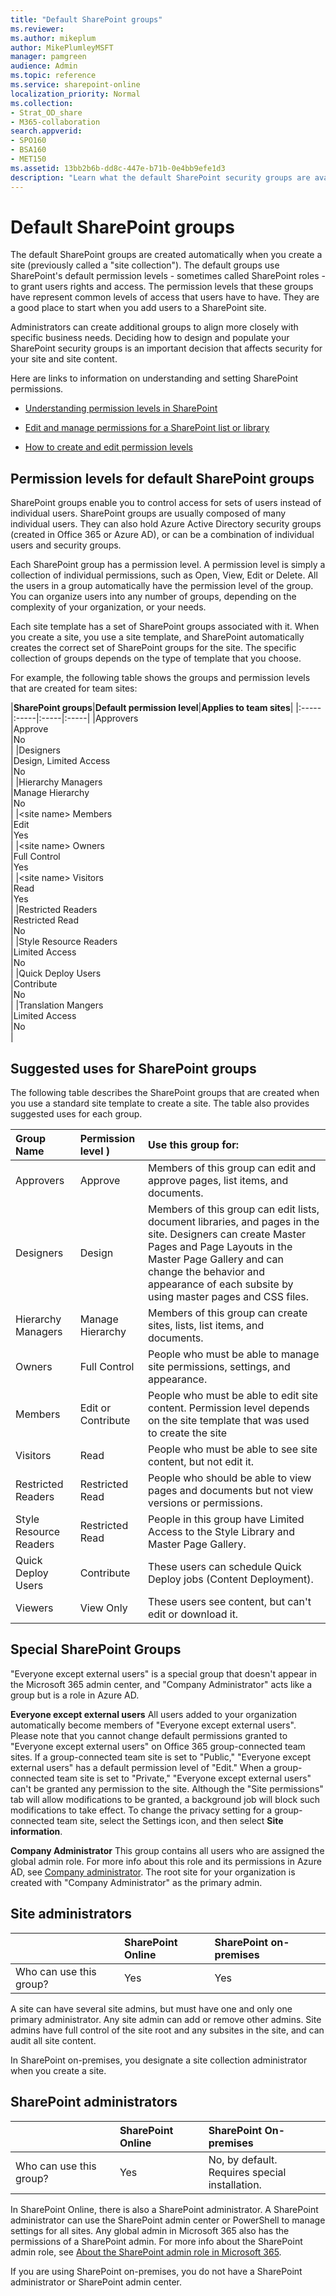 ```yaml
---
title: "Default SharePoint groups"
ms.reviewer: 
ms.author: mikeplum
author: MikePlumleyMSFT
manager: pamgreen
audience: Admin
ms.topic: reference
ms.service: sharepoint-online
localization_priority: Normal
ms.collection:  
- Strat_OD_share
- M365-collaboration
search.appverid:
- SPO160
- BSA160
- MET150
ms.assetid: 13bb2b6b-dd8c-447e-b71b-0e4bb9efe1d3
description: "Learn what the default SharePoint security groups are available for SharePoint sites in Office 365."
---
```


# Default SharePoint groups

The default SharePoint groups are created automatically when you create a site (previously called a "site collection"). The default groups use SharePoint's default permission levels - sometimes called SharePoint roles - to grant users rights and access. The permission levels that these groups have represent common levels of access that users have to have. They are a good place to start when you add users to a SharePoint site. 
  
Administrators can create additional groups to align more closely with specific business needs. Deciding how to design and populate your SharePoint security groups is an important decision that affects security for your site and site content. 
  
Here are links to information on understanding and setting SharePoint permissions.
  
- [Understanding permission levels in SharePoint](/sharepoint/understanding-permission-levels)
    
- [Edit and manage permissions for a SharePoint list or library](https://support.office.com/article/02D770F3-59EB-4910-A608-5F84CC297782)
    
- [How to create and edit permission levels](/sharepoint/how-to-create-and-edit-permission-levels)
    
## Permission levels for default SharePoint groups
<a name="__toc352237424"> </a>

SharePoint groups enable you to control access for sets of users instead of individual users. SharePoint groups are usually composed of many individual users. They can also hold Azure Active Directory security groups (created in Office 365 or Azure AD), or can be a combination of individual users and security groups. 
  
Each SharePoint group has a permission level. A permission level is simply a collection of individual permissions, such as Open, View, Edit or Delete. All the users in a group automatically have the permission level of the group. You can organize users into any number of groups, depending on the complexity of your organization, or your needs.
  
Each site template has a set of SharePoint groups associated with it. When you create a site, you use a site template, and SharePoint automatically creates the correct set of SharePoint groups for the site. The specific collection of groups depends on the type of template that you choose. 
  
For example, the following table shows the groups and permission levels that are created for team sites:
  
|**SharePoint groups**|**Default permission level**|**Applies to team sites**|
|:-----|:-----|:-----|:-----|
|Approvers  <br/> |Approve  <br/> |No  <br/> |
|Designers  <br/> |Design, Limited Access  <br/> |No  <br/> |
|Hierarchy Managers  <br/> |Manage Hierarchy  <br/> |No  <br/> |
|\<site name\> Members  <br/> |Edit  <br/> |Yes  <br/> |
|\<site name\> Owners  <br/> |Full Control  <br/> |Yes  <br/> |
|\<site name\> Visitors  <br/> |Read  <br/> |Yes  <br/> |
|Restricted Readers  <br/> |Restricted Read  <br/> |No  <br/> |
|Style Resource Readers  <br/> |Limited Access  <br/> |No  <br/> |
|Quick Deploy Users  <br/> |Contribute  <br/> |No  <br/> |
|Translation Mangers  <br/> |Limited Access  <br/> |No  <br/> |
   
## Suggested uses for SharePoint groups
<a name="__toc352237425"> </a>

The following table describes the SharePoint groups that are created when you use a standard site template to create a site. The table also provides suggested uses for each group.
  
|**Group Name**|**Permission level )**|**Use this group for:**|
|:-----|:-----|:-----|
|Approvers  <br/> |Approve  <br/> |Members of this group can edit and approve pages, list items, and documents.  <br/> |
|Designers  <br/> |Design  <br/> |Members of this group can edit lists, document libraries, and pages in the site. Designers can create Master Pages and Page Layouts in the Master Page Gallery and can change the behavior and appearance of each subsite by using master pages and CSS files.  <br/> |
|Hierarchy Managers  <br/> |Manage Hierarchy  <br/> |Members of this group can create sites, lists, list items, and documents.  <br/> |
|Owners  <br/> |Full Control  <br/> |People who must be able to manage site permissions, settings, and appearance.  <br/> |
|Members  <br/> |Edit or Contribute  <br/> |People who must be able to edit site content. Permission level depends on the site template that was used to create the site  <br/> |
|Visitors  <br/> |Read  <br/> |People who must be able to see site content, but not edit it.  <br/> |
|Restricted Readers  <br/> |Restricted Read  <br/> |People who should be able to view pages and documents but not view versions or permissions.  <br/> |
|Style Resource Readers  <br/> |Restricted Read  <br/> |People in this group have Limited Access to the Style Library and Master Page Gallery.  <br/> |
|Quick Deploy Users  <br/> |Contribute  <br/> |These users can schedule Quick Deploy jobs (Content Deployment).  <br/> |
|Viewers  <br/> |View Only  <br/> |These users see content, but can't edit or download it.  <br/> |
   
## Special SharePoint Groups
<a name="__toc352237426"> </a>
<a name="__toc339377366"> </a>

"Everyone except external users" is a special group that doesn't appear in the Microsoft 365 admin center, and "Company Administrator" acts like a group but is a role in Azure AD. 
  
 **Everyone except external users** All users added to your organization automatically become members of "Everyone except external users". Please note that you cannot change default permissions granted to "Everyone except external users" on Office 365 group-connected team sites. If a group-connected team site is set to "Public," "Everyone except external users" has a default permission level of "Edit." When a group-connected team site is set to "Private," "Everyone except external users" can't be granted any permission to the site. Although the "Site permissions" tab will allow modifications to be granted, a background job will block such modifications to take effect. To change the privacy setting for a group-connected team site, select the Settings icon, and then select **Site information**.  
  
 **Company Administrator** This group contains all users who are assigned the global admin role. For more info about this role and its permissions in Azure AD, see [Company administrator](/azure/active-directory/users-groups-roles/directory-assign-admin-roles#company-administrator). The root site for your organization is created with "Company Administrator" as the primary admin. 
  
## Site administrators 
  
||**SharePoint Online**|**SharePoint on-premises**|
|:-----|:-----|:-----|
|Who can use this group?  <br/> |Yes  <br/> |Yes  <br/> |
   
A site can have several site admins, but must have one and only one primary administrator. Any site admin can add or remove other admins. Site admins have full control of the site root and any subsites in the site, and can audit all site content. 
  
In SharePoint on-premises, you designate a site collection administrator when you create a site.
  
## SharePoint administrators
  
||**SharePoint Online**|**SharePoint On-premises**|
|:-----|:-----|:-----|
|Who can use this group?  <br/> |Yes  <br/> |No, by default.  <br/> Requires special installation.  <br/> |
   
In SharePoint Online, there is also a SharePoint administrator. A SharePoint administrator can use the SharePoint admin center or PowerShell to manage settings for all sites. Any global admin in Microsoft 365 also has the permissions of a SharePoint admin. For more info about the SharePoint admin role, see [About the SharePoint admin role in Microsoft 365](sharepoint-admin-role.md).
    
If you are using SharePoint on-premises, you do not have a SharePoint administrator or SharePoint admin center.
  


